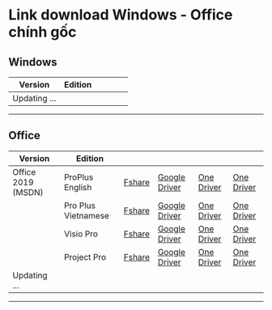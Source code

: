 # Link download Windows - Office chính gốc
## Windows
|Version| Edition | | | | |
|--|--|--|--|--|--|
| Updating ... |  |  |  |  |  |
---
## Office
|Version| Edition | | | | |
|--|--|--|--|--|--|
| Office 2019 (MSDN)| ProPlus English | [Fshare](http://megaurl.in/HYzDT) | [Google Driver](http://megaurl.in/Zum21) | [One Driver](http://megaurl.in/iBjeo01) | [One Driver](http://megaurl.in/DGloG2e1) |
|  | Pro Plus  Vietnamese | [Fshare](http://megaurl.in/6Nm0kcJq) | [Google Driver](http://megaurl.in/1GI5t) | [One Driver](http://megaurl.in/TXZimit) | [One Driver](http://megaurl.in/pA8eT) |
|  | Visio Pro | [Fshare](http://megaurl.in/SqEz4) | [Google Driver](http://megaurl.in/10nlZ) | [One Driver](http://megaurl.in/DukXE5Y) | [One Driver](http://megaurl.in/CA8hW7Z) |
|  | Project Pro | [Fshare](http://megaurl.in/b9wM) | [Google Driver](http://megaurl.in/WC7lNUL0) | [One Driver](http://megaurl.in/QH1ll) | [One Driver](http://megaurl.in/khxX) |
| Updating ... |  |  |  |  |  |

---
